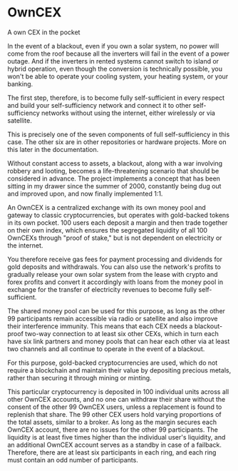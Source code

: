 # OwnCEX
A own CEX in the pocket

In the event of a blackout, even if you own a solar system, no power will come from the roof because all the inverters will fail in the event of a power outage. And if the inverters in rented systems cannot switch to island or hybrid operation, even though the conversion is technically possible, you won't be able to operate your cooling system, your heating system, or your banking.

The first step, therefore, is to become fully self-sufficient in every respect and build your self-sufficiency network and connect it to other self-sufficiency networks without using the internet, either wirelessly or via satellite.

This is precisely one of the seven components of full self-sufficiency in this case. The other six are in other repositories or hardware projects. More on this later in the documentation.

Without constant access to assets, a blackout, along with a war involving robbery and looting, becomes a life-threatening scenario that should be considered in advance. The project implements a concept that has been sitting in my drawer since the summer of 2000, constantly being dug out and improved upon, and now finally implemented 1:1.

An OwnCEX is a centralized exchange with its own money pool and gateway to classic cryptocurrencies, but operates with gold-backed tokens in its own pocket. 100 users each deposit a margin and then trade together on their own index, which ensures the segregated liquidity of all 100 OwnCEXs through "proof of stake," but is not dependent on electricity or the internet.

You therefore receive gas fees for payment processing and dividends for gold deposits and withdrawals. You can also use the network's profits to gradually release your own solar system from the lease with crypto and forex profits and convert it accordingly with loans from the money pool in exchange for the transfer of electricity revenues to become fully self-sufficient.

The shared money pool can be used for this purpose, as long as the other 99 participants remain accessible via radio or satellite and also improve their interference immunity. This means that each CEX needs a blackout-proof two-way connection to at least six other CEXs, which in turn each have six link partners and money pools that can hear each other via at least two channels and all continue to operate in the event of a blackout.

For this purpose, gold-backed cryptocurrencies are used, which do not require a blockchain and maintain their value by depositing precious metals, rather than securing it through mining or minting.

This particular cryptocurrency is deposited in 100 individual units across all other OwnCEX accounts, and no one can withdraw their share without the consent of the other 99 OwnCEX users, unless a replacement is found to replenish that share. The 99 other CEX users hold varying proportions of the total assets, similar to a broker. As long as the margin secures each OwnCEX account, there are no issues for the other 99 participants. The liquidity is at least five times higher than the individual user's liquidity, and an additional OwnCEX account serves as a standby in case of a failback. Therefore, there are at least six participants in each ring, and each ring must contain an odd number of participants.
